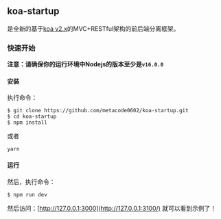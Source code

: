 ## koa-startup

是全新的基于[koa v2.x](https://github.com/koajs/koa)的MVC+RESTful架构的前后端分离框架。

### 快速开始

**注意：请确保你的运行环境中Nodejs的版本至少是`v16.0.0`** 

#### 安装

执行命令：
```shell
$ git clone https://github.com/metacode0602/koa-startup.git
$ cd koa-startup
$ npm install
```
或者
```
yarn 
```
#### 运行
然后，执行命令：
```shell
$ npm run dev
```

然后访问：[http://127.0.0.1:3000](http://127.0.0.1:3100/) 就可以看到示例了！
